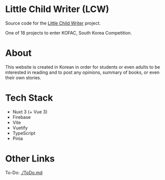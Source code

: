 # Little Child Writer (LCW)

Source code for the [Little Child Writer](https://littlechildwriter.web.app) project.

One of 18 projects to enter KOFAC, South Korea Competition.

# About

This website is created in Korean in order for students or even adults to be interested in reading and to post any opinions, summary of books, or even their own stories.

# Tech Stack

- Nuxt 3 (+ Vue 3)
- Firebase
- Vite
- Vuetify
- TypeScript
- Pinia

# Other Links

To-Do: [./ToDo.md](./TODO.md)
